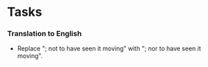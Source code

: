 # Tasks

### Translation to English

* Replace "; not to have seen it moving" with "; nor to have seen it moving".